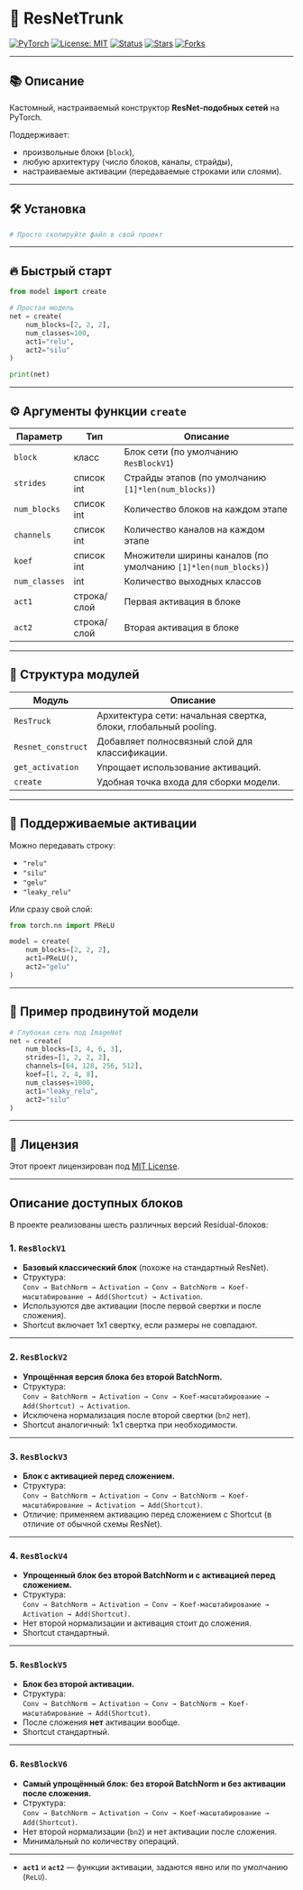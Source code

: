 
# 🧱 ResNetTrunk

[![PyTorch](https://img.shields.io/badge/PyTorch-1.12+-ee4c2c?logo=pytorch&logoColor=white)](https://pytorch.org/)
[![License: MIT](https://img.shields.io/badge/License-MIT-green.svg)](LICENSE)
[![Status](https://img.shields.io/badge/Status-Active-brightgreen)]()
[![Stars](https://img.shields.io/github/stars/abobantai/ResNet-constructors?style=social)]()
[![Forks](https://img.shields.io/github/forks/abobantai/ResNet-constructors?style=social)]()

---

## 📚 Описание

Кастомный, настраиваемый конструктор **ResNet-подобных сетей** на PyTorch.

Поддерживает:
- произвольные блоки (`block`),
- любую архитектуру (число блоков, каналы, страйды),
- настраиваемые активации (передаваемые строками или слоями).

---

## 🛠 Установка

```bash
# Просто скопируйте файл в свой проект
```

---

## 🔥 Быстрый старт

```python
from model import create

# Простая модель
net = create(
    num_blocks=[2, 2, 2],
    num_classes=100,
    act1="relu",
    act2="silu"
)

print(net)
```

---

## ⚙️ Аргументы функции `create`

| Параметр      | Тип             | Описание |
|---------------|------------------|----------|
| `block`       | класс             | Блок сети (по умолчанию `ResBlockV1`) |
| `strides`     | список int        | Страйды этапов (по умолчанию `[1]*len(num_blocks)`) |
| `num_blocks`  | список int        | Количество блоков на каждом этапе |
| `channels`    | список int        | Количество каналов на каждом этапе |
| `koef`        | список int        | Множители ширины каналов (по умолчанию `[1]*len(num_blocks)`) |
| `num_classes` | int               | Количество выходных классов |
| `act1`        | строка/слой       | Первая активация в блоке |
| `act2`        | строка/слой       | Вторая активация в блоке |

---

## 🧩 Структура модулей

| Модуль                | Описание |
|------------------------|----------|
| `ResTruck`             | Архитектура сети: начальная свертка, блоки, глобальный pooling. |
| `Resnet_construct`     | Добавляет полносвязный слой для классификации. |
| `get_activation`       | Упрощает использование активаций. |
| `create`               | Удобная точка входа для сборки модели. |

---

## 🎨 Поддерживаемые активации

Можно передавать строку:

- `"relu"`
- `"silu"`
- `"gelu"`
- `"leaky_relu"`

Или сразу свой слой:

```python
from torch.nn import PReLU

model = create(
    num_blocks=[2, 2, 2],
    act1=PReLU(),
    act2="gelu"
)
```

---

## 🧠 Пример продвинутой модели

```python
# Глубокая сеть под ImageNet
net = create(
    num_blocks=[3, 4, 6, 3],
    strides=[1, 2, 2, 2],
    channels=[64, 128, 256, 512],
    koef=[1, 2, 4, 8],
    num_classes=1000,
    act1="leaky_relu",
    act2="silu"
)
```

---

## 📜 Лицензия

Этот проект лицензирован под [MIT License](LICENSE).

---

## Описание доступных блоков

В проекте реализованы шесть различных версий Residual-блоков:

### 1. `ResBlockV1`
- **Базовый классический блок** (похоже на стандартный ResNet).
- Структура:  
  `Conv → BatchNorm → Activation → Conv → BatchNorm → Koef-масштабирование → Add(Shortcut) → Activation`.
- Используются две активации (после первой свертки и после сложения).
- Shortcut включает 1x1 свертку, если размеры не совпадают.

---

### 2. `ResBlockV2`
- **Упрощённая версия блока без второй BatchNorm.**
- Структура:  
  `Conv → BatchNorm → Activation → Conv → Koef-масштабирование → Add(Shortcut) → Activation`.
- Исключена нормализация после второй свертки (`bn2` нет).
- Shortcut аналогичный: 1x1 свертка при необходимости.

---

### 3. `ResBlockV3`
- **Блок с активацией перед сложением.**
- Структура:  
  `Conv → BatchNorm → Activation → Conv → BatchNorm → Koef-масштабирование → Activation → Add(Shortcut)`.
- Отличие: применяем активацию перед сложением с Shortcut (в отличие от обычной схемы ResNet).

---

### 4. `ResBlockV4`
- **Упрощенный блок без второй BatchNorm и с активацией перед сложением.**
- Структура:  
  `Conv → BatchNorm → Activation → Conv → Koef-масштабирование → Activation → Add(Shortcut)`.
- Нет второй нормализации и активация стоит до сложения.
- Shortcut стандартный.

---

### 5. `ResBlockV5`
- **Блок без второй активации.**
- Структура:  
  `Conv → BatchNorm → Activation → Conv → BatchNorm → Koef-масштабирование → Add(Shortcut)`.
- После сложения **нет** активации вообще.
- Shortcut стандартный.

---

### 6. `ResBlockV6`
- **Самый упрощённый блок: без второй BatchNorm и без активации после сложения.**
- Структура:  
  `Conv → BatchNorm → Activation → Conv → Koef-масштабирование → Add(Shortcut)`.
- Нет второй нормализации (`bn2`) и нет активации после сложения.
- Минимальный по количеству операций.

---

- **`act1`** и **`act2`** — функции активации, задаются явно или по умолчанию (`ReLU`).

